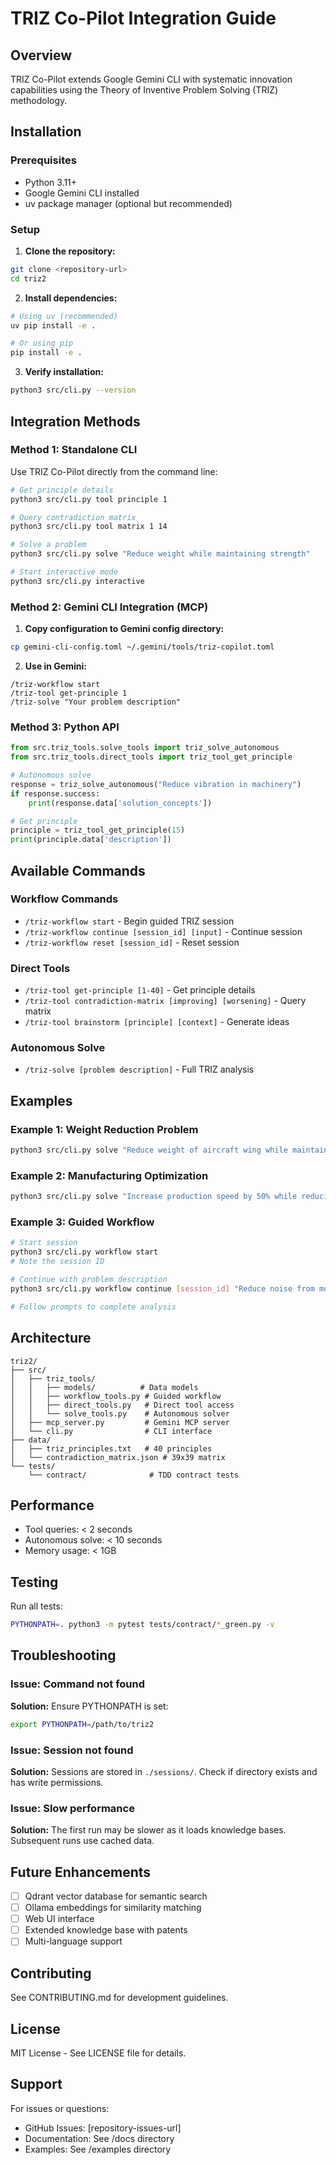 # TRIZ Co-Pilot Integration Guide

## Overview

TRIZ Co-Pilot extends Google Gemini CLI with systematic innovation capabilities using the Theory of Inventive Problem Solving (TRIZ) methodology.

## Installation

### Prerequisites
- Python 3.11+
- Google Gemini CLI installed
- uv package manager (optional but recommended)

### Setup

1. **Clone the repository:**
```bash
git clone <repository-url>
cd triz2
```

2. **Install dependencies:**
```bash
# Using uv (recommended)
uv pip install -e .

# Or using pip
pip install -e .
```

3. **Verify installation:**
```bash
python3 src/cli.py --version
```

## Integration Methods

### Method 1: Standalone CLI

Use TRIZ Co-Pilot directly from the command line:

```bash
# Get principle details
python3 src/cli.py tool principle 1

# Query contradiction matrix
python3 src/cli.py tool matrix 1 14

# Solve a problem
python3 src/cli.py solve "Reduce weight while maintaining strength"

# Start interactive mode
python3 src/cli.py interactive
```

### Method 2: Gemini CLI Integration (MCP)

1. **Copy configuration to Gemini config directory:**
```bash
cp gemini-cli-config.toml ~/.gemini/tools/triz-copilot.toml
```

2. **Use in Gemini:**
```
/triz-workflow start
/triz-tool get-principle 1
/triz-solve "Your problem description"
```

### Method 3: Python API

```python
from src.triz_tools.solve_tools import triz_solve_autonomous
from src.triz_tools.direct_tools import triz_tool_get_principle

# Autonomous solve
response = triz_solve_autonomous("Reduce vibration in machinery")
if response.success:
    print(response.data['solution_concepts'])

# Get principle
principle = triz_tool_get_principle(15)
print(principle.data['description'])
```

## Available Commands

### Workflow Commands
- `/triz-workflow start` - Begin guided TRIZ session
- `/triz-workflow continue [session_id] [input]` - Continue session
- `/triz-workflow reset [session_id]` - Reset session

### Direct Tools
- `/triz-tool get-principle [1-40]` - Get principle details
- `/triz-tool contradiction-matrix [improving] [worsening]` - Query matrix
- `/triz-tool brainstorm [principle] [context]` - Generate ideas

### Autonomous Solve
- `/triz-solve [problem description]` - Full TRIZ analysis

## Examples

### Example 1: Weight Reduction Problem
```bash
python3 src/cli.py solve "Reduce weight of aircraft wing while maintaining structural integrity"
```

### Example 2: Manufacturing Optimization
```bash
python3 src/cli.py solve "Increase production speed by 50% while reducing defects"
```

### Example 3: Guided Workflow
```bash
# Start session
python3 src/cli.py workflow start
# Note the session ID

# Continue with problem description
python3 src/cli.py workflow continue [session_id] "Reduce noise from motor"

# Follow prompts to complete analysis
```

## Architecture

```
triz2/
├── src/
│   ├── triz_tools/
│   │   ├── models/          # Data models
│   │   ├── workflow_tools.py # Guided workflow
│   │   ├── direct_tools.py   # Direct tool access
│   │   └── solve_tools.py    # Autonomous solver
│   ├── mcp_server.py         # Gemini MCP server
│   └── cli.py                # CLI interface
├── data/
│   ├── triz_principles.txt   # 40 principles
│   └── contradiction_matrix.json # 39x39 matrix
└── tests/
    └── contract/              # TDD contract tests
```

## Performance

- Tool queries: < 2 seconds
- Autonomous solve: < 10 seconds
- Memory usage: < 1GB

## Testing

Run all tests:
```bash
PYTHONPATH=. python3 -m pytest tests/contract/*_green.py -v
```

## Troubleshooting

### Issue: Command not found
**Solution:** Ensure PYTHONPATH is set:
```bash
export PYTHONPATH=/path/to/triz2
```

### Issue: Session not found
**Solution:** Sessions are stored in `./sessions/`. Check if directory exists and has write permissions.

### Issue: Slow performance
**Solution:** The first run may be slower as it loads knowledge bases. Subsequent runs use cached data.

## Future Enhancements

- [ ] Qdrant vector database for semantic search
- [ ] Ollama embeddings for similarity matching
- [ ] Web UI interface
- [ ] Extended knowledge base with patents
- [ ] Multi-language support

## Contributing

See CONTRIBUTING.md for development guidelines.

## License

MIT License - See LICENSE file for details.

## Support

For issues or questions:
- GitHub Issues: [repository-issues-url]
- Documentation: See /docs directory
- Examples: See /examples directory